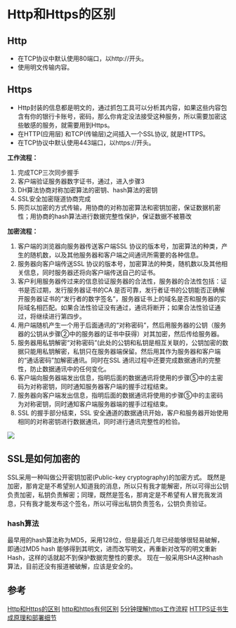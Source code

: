 # Http和Https的区别

## Http
* 在TCP协议中默认使用80端口，以http://开头。
* 使用明文传输内容。

## Https
* Http封装的信息都是明文的，通过抓包工具可以分析其内容，如果这些内容包含有你的银行卡账号，密码，那么你肯定没法接受这种服务，所以需要加密这些敏感的服务，就需要用到Https。
* 在HTTP(应用层) 和TCP(传输层)之间插入一个SSL协议, 就是HTTPS。
* 在TCP协议中默认使用443端口，以https://开头。

**工作流程：**
1. 完成TCP三次同步握手 
2. 客户端验证服务器数字证书，通过，进入步骤3 
3. DH算法协商对称加密算法的密钥、hash算法的密钥 
4. SSL安全加密隧道协商完成 
5. 网页以加密的方式传输，用协商的对称加密算法和密钥加密，保证数据机密性；用协商的hash算法进行数据完整性保护，保证数据不被篡改

**加密流程：**
1. 客户端的浏览器向服务器传送客户端SSL 协议的版本号，加密算法的种类，产生的随机数，以及其他服务器和客户端之间通讯所需要的各种信息。
2. 服务器向客户端传送SSL 协议的版本号，加密算法的种类，随机数以及其他相关信息，同时服务器还将向客户端传送自己的证书。
3. 客户利用服务器传过来的信息验证服务器的合法性，服务器的合法性包括：证书是否过期，发行服务器证书的CA 是否可靠，发行者证书的公钥能否正确解开服务器证书的“发行者的数字签名”，服务器证书上的域名是否和服务器的实际域名相匹配。如果合法性验证没有通过，通讯将断开；如果合法性验证通过，将继续进行第四步。
4. 用户端随机产生一个用于后面通讯的“对称密码”，然后用服务器的公钥（服务器的公钥从步骤②中的服务器的证书中获得）对其加密，然后传给服务器。
5. 服务器用私钥解密“对称密码”(此处的公钥和私钥是相互关联的，公钥加密的数据只能用私钥解密，私钥只在服务器端保留。然后用其作为服务器和客户端的“通话密码”加解密通讯。同时在SSL 通讯过程中还要完成数据通讯的完整性，防止数据通讯中的任何变化。
6. 客户端向服务器端发出信息，指明后面的数据通讯将使用的步骤⑤中的主密码为对称密钥，同时通知服务器客户端的握手过程结束。
7. 服务器向客户端发出信息，指明后面的数据通讯将使用的步骤⑤中的主密码为对称密钥，同时通知客户端服务器端的握手过程结束。
8. SSL 的握手部分结束，SSL 安全通道的数据通讯开始，客户和服务器开始使用相同的对称密钥进行数据通讯，同时进行通讯完整性的检验。

![](http://cdn.wiz.cn/wp-content/uploads/2015/06/wiz_logo.png)

## SSL是如何加密的
SSL采用一种叫做公开密钥加密(Public-key cryptography)的加密方式。
既然是加密，那肯定是不希望别人知道我的消息，所以只有我才能解密，所以可得出公钥负责加密，私钥负责解密；同理，既然是签名，那肯定是不希望有人冒充我发消息，只有我才能发布这个签名，所以可得出私钥负责签名，公钥负责验证。

### hash算法
最早用的hash算法称为MD5，采用128位，但是最近几年已经能够很轻易破解，即通过MD5 hash 能够得到其明文，进而改写明文，再重新对改写的明文重新 Hash，这样的话就起不到保护数据完整性的要求。
现在一般采用SHA这种hash算法，目前还没有报道被破解，应该是安全的。

## 参考
[Http和Https的区别](http://www.jianshu.com/p/37654eb66b58)
[http和https有何区别](https://www.zhihu.com/question/19577317)
[5分钟理解https工作流程](http://www.jianshu.com/p/a68ca86183d7)
[HTTPS证书生成原理和部署细节](http://www.barretlee.com/blog/2015/10/05/how-to-build-a-https-server/)